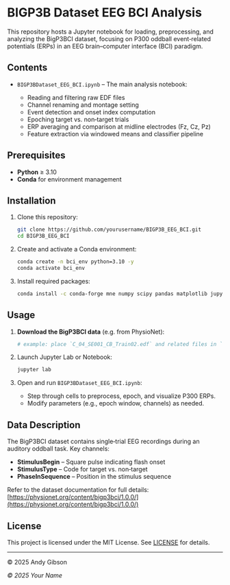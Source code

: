 # BIGP3B Dataset EEG BCI Analysis

This repository hosts a Jupyter notebook for loading, preprocessing, and analyzing the BigP3BCI dataset, focusing on P300 oddball event‑related potentials (ERPs) in an EEG brain–computer interface (BCI) paradigm.

## Contents

* `BIGP3BDataset_EEG_BCI.ipynb` – The main analysis notebook:

  * Reading and filtering raw EDF files
  * Channel renaming and montage setting
  * Event detection and onset index computation
  * Epoching target vs. non‑target trials
  * ERP averaging and comparison at midline electrodes (Fz, Cz, Pz)
  * Feature extraction via windowed means and classifier pipeline

## Prerequisites

* **Python** ≥ 3.10
* **Conda** for environment management

## Installation

1. Clone this repository:

   ```bash
   git clone https://github.com/yourusername/BIGP3B_EEG_BCI.git
   cd BIGP3B_EEG_BCI
   ```
2. Create and activate a Conda environment:

   ```bash
   conda create -n bci_env python=3.10 -y
   conda activate bci_env
   ```
3. Install required packages:

   ```bash
   conda install -c conda-forge mne numpy scipy pandas matplotlib jupyter -y
   ```

## Usage

1. **Download the BigP3BCI data** (e.g. from PhysioNet):

   ```bash
   # example: place `C_04_SE001_CB_Train02.edf` and related files in `data/`
   ```
2. Launch Jupyter Lab or Notebook:

   ```bash
   jupyter lab
   ```
3. Open and run `BIGP3BDataset_EEG_BCI.ipynb`:

   * Step through cells to preprocess, epoch, and visualize P300 ERPs.
   * Modify parameters (e.g., epoch window, channels) as needed.

## Data Description

The BigP3BCI dataset contains single‑trial EEG recordings during an auditory oddball task. Key channels:

* **StimulusBegin** – Square pulse indicating flash onset
* **StimulusType** – Code for target vs. non‑target
* **PhaseInSequence** – Position in the stimulus sequence

Refer to the dataset documentation for full details: [https://physionet.org/content/bigp3bci/1.0.0/](https://physionet.org/content/bigp3bci/1.0.0/)

## License

This project is licensed under the MIT License. See [LICENSE](LICENSE) for details.

---
© 2025 Andy Gibson

*© 2025 Your Name*
